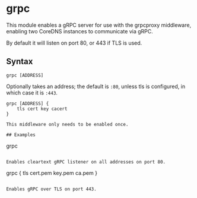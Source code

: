 # grpc

This module enables a gRPC server for use with the grpcproxy middleware, enabling
two CoreDNS instances to communicate via gRPC.

By default it will listen on port 80, or 443 if TLS is used.

## Syntax

~~~
grpc [ADDRESS]
~~~

Optionally takes an address; the default is `:80`, unless
tls is configured, in which case it is `:443`.

~~~
grpc [ADDRESS] {
	tls cert key cacert
}

This middleware only needs to be enabled once.

## Examples

~~~
grpc
~~~

Enables cleartext gRPC listener on all addresses on port 80.

~~~
grpc {
	tls cert.pem key.pem ca.pem
}
~~~

Enables gRPC over TLS on port 443.
